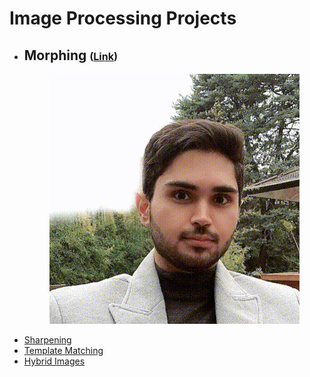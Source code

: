 # Image Processing Projects

<ul>
    <li>
        <h2>Morphing <span style='font-size: 16px'>(<a href=''>Link</a>)</span></h2>
        <div style='text-align: center;'>
            <img src='./images/morphing.gif'/>
        </div>
    </li>
</ul>

- [Sharpening](/src/Sharpening.ipynb)
- [Template Matching](/src/Template_Matching.ipynb)
- [Hybrid Images](/src/Hybrid_Images.ipynb)
